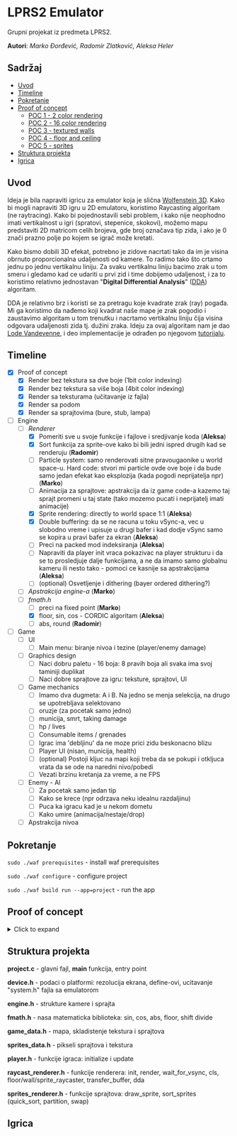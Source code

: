 # LPRS2 Emulator
Grupni projekat iz predmeta LPRS2. 

**Autori**: *Marko Đorđević, Radomir Zlatković, Aleksa Heler*

## Sadržaj
- [Uvod](#uvod)
- [Timeline](#timeline)
- [Pokretanje](#pokretanje)
- [Proof of concept](#poc)
  - [POC 1 - 2 color rendering](#poc1)
  - [POC 2 - 16 color rendering](#poc2)
  - [POC 3 - textured walls](#poc3)
  - [POC 4 - floor and ceiling](#poc4)
  - [POC 5 - sprites](#poc5)
- [Struktura projekta](#struktura)
- [Igrica](#igrica)

## Uvod <a name = "uvod"></a>
Ideja je bila napraviti igricu za emulator koja je slična [Wolfenstein 3D](https://en.wikipedia.org/wiki/Wolfenstein_3D). Kako bi mogli napraviti 3D igru u 2D emulatoru, koristimo Raycasting algoritam (ne raytracing). Kako bi pojednostavili sebi problem, i kako nije neophodno imati vertikalnost u igri (spratovi, stepenice, skokovi), možemo mapu predstaviti 2D matricom celih brojeva, gde broj označava tip zida, i ako je 0 znači prazno polje po kojem se igrač može kretati.

Kako bismo dobili 3D efekat, potrebno je zidove nacrtati tako da im je visina obrnuto proporcionalna udaljenosti od kamere. To radimo tako što crtamo jednu po jednu vertikalnu liniju. Za svaku vertikalnu liniju bacimo zrak u tom smeru i gledamo kad ce udariti u prvi zid i time dobijemo udaljenost, i za to koristimo relativno jednostavan "**Digital Differential Analysis**" ([DDA](https://en.wikipedia.org/wiki/Digital_differential_analyzer_(graphics_algorithm))) algoritam.

DDA je relativno brz i koristi se za pretragu koje kvadrate zrak (ray) pogađa. Mi ga koristimo da nađemo koji kvadrat naše mape je zrak pogodio i zaustavimo algoritam u tom trenutku i nacrtamo vertikalnu liniju čija visina odgovara udaljenosti zida tj. dužini zraka. Ideju za ovaj algoritam nam je dao [Lode Vandevenne](https://lodev.org/), i deo implementacije je odrađen po njegovom [tutorijalu](https://lodev.org/cgtutor/raycasting.html).


## Timeline <a name = "timeline"></a>
- [X] Proof of concept
  - [X] Render bez tekstura sa dve boje (1bit color indexing)
  - [X] Render bez tekstura sa više boja (4bit color indexing)
  - [X] Render sa teksturama (učitavanje iz fajla)
  - [X] Render sa podom
  - [X] Render sa sprajtovima (bure, stub, lampa)
- [ ] Engine
  - [ ] *Renderer*
    - [X] Pomeriti sve u svoje funkcije i fajlove i sredjivanje koda (**Aleksa**)
    - [X] Sort funkcija za sprite-ove kako bi bili jedni ispred drugih kad se renderuju (**Radomir**)
    - [ ] Particle system: samo renderovati sitne pravougaonike u world space-u. Hard code: stvori mi particle ovde ove boje i da bude samo jedan efekat kao eksplozija (kada pogodi neprijatelja npr) (**Marko**)
    - [ ] Animacija za sprajtove: apstrakcija da iz game code-a kazemo taj sprajt promeni u taj state (tako mozemo pucati i neprijatelj imati animacije)
    - [X] Sprite rendering: directly to world space 1:1 (**Aleksa**)
    - [X] Double buffering: da se ne racuna u toku vSync-a, vec u slobodno vreme i upisuje u drugi bafer i kad dodje vSync samo se kopira u pravi bafer za ekran (**Aleksa**)
    - [ ] Preci na packed mod indeksiranja (**Aleksa**)
    - [ ] Napraviti da player init vraca pokazivac na player strukturu i da se to prosledjuje dalje funkcijama, a ne da imamo samo globalnu kameru ili nesto tako - pomoci ce kasnije sa apstrakcijama (**Aleksa**)
    - [ ] (optional) Osvetljenje i dithering (bayer ordered dithering?)
  - [ ] *Apstrakcija engine-a* (**Marko**)
  - [ ] *fmath.h*
    - [ ] preci na fixed point (**Marko**)
    - [X] floor, sin, cos - CORDIC algoritam (**Aleksa**)
    - [ ] abs, round (**Radomir**)
- [ ] Game
  - [ ] UI
    - [ ] Main menu: biranje nivoa i tezine (player/enemy damage)
  - [ ] Graphics design
    - [ ] Naci dobru paletu - 16 boja: 8 pravih boja ali svaka ima svoj taminiji duplikat
    - [ ] Naci dobre sprajtove za igru: teksture, sprajtovi, UI
  - [ ] Game mechanics
    - [ ] Imamo dva dugmeta: A i B. Na jedno se menja selekcija, na drugo se upotrebljava selektovano
    - [ ] oruzje (za pocetak samo jedno)
    - [ ] municija, smrt, taking damage
    - [ ] hp / lives
    - [ ] Consumable items / grenades
    - [ ] Igrac ima 'debljinu' da ne moze prici zidu beskonacno blizu
    - [ ] Player UI (nisan, municija, health)
    - [ ] (optional) Postoji kljuc na mapi koji treba da se pokupi i otkljuca vrata da se ode na naredni nivo/pobedi
    - [ ] Vezati brzinu kretanja za vreme, a ne FPS
  - [ ] Enemy - AI
    - [ ] Za pocetak samo jedan tip
    - [ ] Kako se krece (npr odrzava neku idealnu razdaljinu)
    - [ ] Puca ka igracu kad je u nekom dometu
    - [ ] Kako umire (animacija/nestaje/drop)
  - [ ] Apstrakcija nivoa

## Pokretanje <a name = "pokretanje"></a>

``` sudo ./waf prerequisites ``` - install waf prerequisites

``` sudo ./waf configure ``` - configure project

``` sudo ./waf build run --app=project ``` - run the app

## Proof of concept <a name = "poc"></a>

<details><summary>Click to expand</summary>

### proof_of_concept1.c <a name = "poc1"></a>
Koristi 1bit indeksiranje boja, dakle postoje dve boje (u našem slučaju plava 0 i crvena 1). Implementira jednostavno kretanje igrača (napred nazad, okretanje levo desno). Kod iscrtavanja na ekran, nakon što sačeka vSync signal, sve piksele postavi na plavo (pozadina = 0), i zatim prolazi kroz širinu ekrana, od levo ka desno i iscrtava linije odgovarajuće visine koristeći DDA algoritam i svaki zid oboji istom bojom. Mapa je zabeležena u kodu (hard coded) kao dvodimenzionalni niz tipa *int*.

![proof of concept 1](poc/images/proof_of_concept1.png)

### proof_of_concept2.c <a name = "poc2"></a>
Slično kao i prvi p.o.c. samo koristi 4bit indeksiranje za boje, i paletu definišemo na početku koda. Onda se kod iscrtavanja linije gleda koji je broj (tip) kvadrata na mapi pogođen i u zavisnosti od toga oboji liniju. Ostatak je u suštini isti. Može se primetitit da je u drugom p.o.c. rezolucija manja. To je zato što za indeksiranje koristimo više bitova, i sa istim ograničenjem memorije može da stane manje piksela, u ovom slučaju 4x manje, što je rezolucija 320x240 umesto 640x480.

![proof of concept 2](poc/images/proof_of_concept2.png)

### proof_of_concept3.c <a name = "poc3"></a>
Nastavak na drugi proof of concept, gde je dodato da se umesto jednobojne vertikalne linije crta linija koja se ucitava iz teksture.

![proof of concept 3](poc/images/proof_of_concept3.png) 

### Proof of concept 4 <a name = "poc4"></a>
Nije prilozen kod za ovo, ali je dodatak na raycasting algoritam gde se na pocetku frejma iscrtaju plafon i pod.

![proof of concept 4](poc/images/proof_of_concept4.png)

### Proof of concept 5 <a name = "poc5"></a>
Dodati sprajtovi (bure, stub i lampa). Crtanje sprajtova se odvija nakon zidova i poda po sledećim koracima:
 1. Dok se zidovi raycast-uju, cuvamo udaljenosti svake vertikalne linije u 1D baferu (ZBuffer)
 2. Izracunamo udaljenost svakog sprajta od igrača
 3. Iskoristimo tu udaljenost od igrača da sortiramo sprajtove, od najdaljeg do najbližeg kameri
 4. Projektujemo sprajtove na ravan kamere (u 2D): oduzmemo poziciju igrača od pozicije sprajta i pomnožimo rezultat inverznom 2x2 matricom kamere
 5. Izračunamo veličinu sprajta na ekranu (u x i y smeru) koristeći udaljenost svake vertikalne linije iz tačke 1.
 6. Nacrtamo sprajtove jednu po jednu vertikalnu liniju, i ne crtamo linije gde je sprajt uddaljeniji od 1D ZBuffer-a koji govori da je zid između
 7. Nacrtamo vertikalnu liniju piksel po piksel, i obratimo pažnju da postoje 'nevidljive' boje (u našem slučaju 0xffffff) kako svi sprajtovi ne bi bili kockasti
Nije potrebno apdejtovati ZBuffer dok crtamo linije, kako su već sortirani sprajtovi, oni koji su bliži biće nacrtani poslednji.

![proof of concept 5](poc/images/proof_of_concept5.png)

</details>

## Struktura projekta <a name = "struktura"></a>

**project.c** - glavni fajl, **main** funkcija, entry point

**device.h** - podaci o platformi: rezolucija ekrana, define-ovi, ucitavanje "system.h" fajla sa emulatorom

**engine.h** - strukture kamere i sprajta

**fmath.h** - nasa matematicka biblioteka: sin, cos, abs, floor, shift divide

**game_data.h** - mapa, skladistenje tekstura i sprajtova

**sprites_data.h** - pikseli sprajtova i tekstura

**player.h** - funkcije igraca: initialize i update

**raycast_renderer.h** - funkcije renderera: init, render, wait_for_vsync, cls, floor/wall/sprite_raycaster, transfer_buffer, dda

**sprites_renderer.h** - funkcije sprajtova: draw_sprite, sort_sprites (quick_sort, partition, swap)


## Igrica <a name = "igrica"></a>
